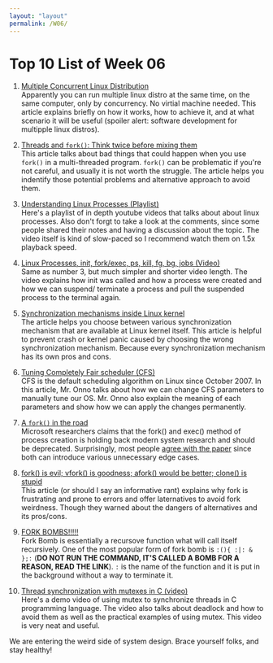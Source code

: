 ```yaml
---
layout: "layout"
permalink: /W06/
---
```


# Top 10 List of Week 06

1. [Multiple Concurrent Linux Distribution](http://widgetsandshit.com/teddziuba/2011/01/multiple-concurrent-linux-distros.html)<br>
Apparently you can run multiple linux distro at the same time, on the same
computer, only by concurrency. No virtial machine needed. This article explains
briefly on how it works, how to achieve it, and at what scenario it will be
useful (spoiler alert: software development for multipple linux distros).

2. [Threads and `fork()`: Think twice before mixing them](https://www.linuxprogrammingblog.com/threads-and-fork-think-twice-before-using-them)<br>
This article talks about bad things that could happen when you use `fork()` in a
multi-threaded program. `fork()` can be problematic if you're not careful, and
usually it is not worth the struggle. The article helps you indentify those
potential problems and alternative approach to avoid them.

3. [Understanding Linux Processes (Playlist)](https://www.youtube.com/playlist?list=PLtK75qxsQaMKLUENMaPlD_O2qS8ZBGjuy)<br>
Here's a playlist of in depth youtube videos that talks about about linux
processes. Also don't forgt to take a look at the comments, since some people
shared their notes and having a discussion about the topic. The video itself is
kind of slow-paced so I recommend watch them on 1.5x playback speed. 

4. [Linux Processes, init, fork/exec, ps, kill, fg, bg, jobs (Video)](https://www.youtube.com/watch?v=TJzltwv7jJs)<br>
Same as number 3, but much simpler and shorter video length. The video explains
how init was called and how a process were created and how we can suspend/
terminate a process and pull the suspended process to the terminal again. 

5. [Synchronization mechanisms inside Linux kernel](https://kerneltweaks.wordpress.com/2015/03/20/quick-guide-for-choosing-correct-synchronization-mechanism-inside-linux-kernel/)<br>
The article helps you choose between various synchronization mechanism that are
available at Linux kernel itself. This article is helpful to prevent crash or
kernel panic caused by choosing the wrong synchronization mechanism. Because
every synchronization mechanism has its own pros and cons. 

6. [Tuning Completely Fair scheduler (CFS)](https://lms.onnocenter.or.id/wiki/index.php/OS:_Tuning_Completely_Fair_scheduler_CFS)<br>
CFS is the default scheduling algorithm on Linux since October 2007. In this
article, Mr. Onno talks about how we can change CFS parameters to manually tune
our OS. Mr. Onno also explain the meaning of each parameters and show how we can apply the changes 
permanently.

7. [A `fork()` in the road](https://www.microsoft.com/en-us/research/uploads/prod/2019/04/fork-hotos19.pdf)<br>
Microsoft researchers claims that the fork() and exec() method of process
creation is holding back modern system research and should be deprecated.
Surprisingly, most people [agree with the paper](https://news.ycombinator.com/item?id=19621799) 
since both can introduce various unnecessary edge cases. 

8. [fork() is evil; vfork() is goodness; afork() would be better; clone() is stupid](https://gist.github.com/nicowilliams/a8a07b0fc75df05f684c23c18d7db234)<br>
This article (or should I say an informative rant) explains why fork is 
frustrating and prone to errors and offer laternatives to avoid fork weirdness.
Though they warned about the dangers of alternatives and its pros/cons.

9. [FORK BOMBS!!!!!](https://unix.stackexchange.com/questions/88946/how-does-a-fork-bomb-work)  
Fork Bomb is essentially a recursove function what will call itself recursively.
One of the most popular form of fork bomb is `:(){ :|: & };:` (**DO NOT RUN THE 
COMMAND, IT'S CALLED A BOMB FOR A REASON, READ THE LINK**). `:` is the name of
the function and it is put in the background without a way to terminate it.

10. [Thread synchronization with mutexes in C (video)](https://www.youtube.com/watch?v=nlHIuG3RQ0g)<br>
Here's a demo video of using mutex to synchronize threads in C programming
language. The video also talks about deadlock and how to avoid them as well as
the practical examples of using mutex. This video is very neat and useful.

We are entering the weird side of system design. Brace yourself folks, and stay 
healthy!
